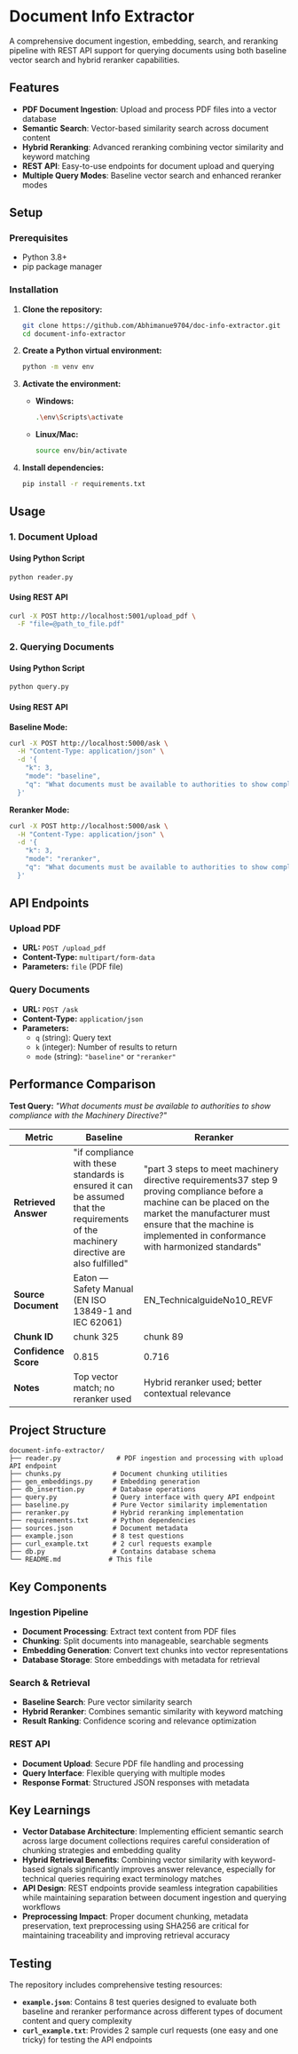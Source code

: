 # Document Info Extractor

A comprehensive document ingestion, embedding, search, and reranking pipeline with REST API support for querying documents using both baseline vector search and hybrid reranker capabilities.

## Features

- **PDF Document Ingestion**: Upload and process PDF files into a vector database
- **Semantic Search**: Vector-based similarity search across document content
- **Hybrid Reranking**: Advanced reranking combining vector similarity and keyword matching
- **REST API**: Easy-to-use endpoints for document upload and querying
- **Multiple Query Modes**: Baseline vector search and enhanced reranker modes

## Setup

### Prerequisites

- Python 3.8+
- pip package manager

### Installation

1. **Clone the repository:**
   ```bash
   git clone https://github.com/Abhimanue9704/doc-info-extractor.git
   cd document-info-extractor
   ```

2. **Create a Python virtual environment:**
   ```bash
   python -m venv env
   ```

3. **Activate the environment:**
   - **Windows:** 
     ```bash
     .\env\Scripts\activate
     ```
   - **Linux/Mac:** 
     ```bash
     source env/bin/activate
     ```

4. **Install dependencies:**
   ```bash
   pip install -r requirements.txt
   ```

## Usage

### 1. Document Upload

#### Using Python Script
```bash
python reader.py
```

#### Using REST API
```bash
curl -X POST http://localhost:5001/upload_pdf \
  -F "file=@path_to_file.pdf"
```

### 2. Querying Documents

#### Using Python Script
```bash
python query.py
```

#### Using REST API

**Baseline Mode:**
```bash
curl -X POST http://localhost:5000/ask \
  -H "Content-Type: application/json" \
  -d '{
    "k": 3,
    "mode": "baseline",
    "q": "What documents must be available to authorities to show compliance with the Machinery Directive?"
  }'
```

**Reranker Mode:**
```bash
curl -X POST http://localhost:5000/ask \
  -H "Content-Type: application/json" \
  -d '{
    "k": 3,
    "mode": "reranker",
    "q": "What documents must be available to authorities to show compliance with the Machinery Directive?"
  }'
```

## API Endpoints

### Upload PDF
- **URL:** `POST /upload_pdf`
- **Content-Type:** `multipart/form-data`
- **Parameters:** `file` (PDF file)

### Query Documents
- **URL:** `POST /ask`
- **Content-Type:** `application/json`
- **Parameters:**
  - `q` (string): Query text
  - `k` (integer): Number of results to return
  - `mode` (string): `"baseline"` or `"reranker"`

## Performance Comparison

**Test Query:** *"What documents must be available to authorities to show compliance with the Machinery Directive?"*

| Metric | Baseline | Reranker |
|--------|----------|----------|
| **Retrieved Answer** | "if compliance with these standards is ensured it can be assumed that the requirements of the machinery directive are also fulfilled" | "part 3 steps to meet machinery directive requirements37 step 9 proving compliance before a machine can be placed on the market the manufacturer must ensure that the machine is implemented in conformance with harmonized standards" |
| **Source Document** | Eaton — Safety Manual (EN ISO 13849-1 and IEC 62061) | EN_TechnicalguideNo10_REVF |
| **Chunk ID** | chunk 325 | chunk 89 |
| **Confidence Score** | 0.815 | 0.716 |
| **Notes** | Top vector match; no reranker used | Hybrid reranker used; better contextual relevance |

## Project Structure

```
document-info-extractor/
├── reader.py              # PDF ingestion and processing with upload API endpoint
├── chunks.py             # Document chunking utilities
├── gen_embeddings.py     # Embedding generation
├── db_insertion.py       # Database operations
├── query.py              # Query interface with query API endpoint
├── baseline.py           # Pure Vector similarity implementation
├── reranker.py           # Hybrid reranking implementation
├── requirements.txt      # Python dependencies
├── sources.json          # Document metadata
├── example.json          # 8 test questions
├── curl_example.txt      # 2 curl requests example
├── db.py                 # Contains database schema
└── README.md            # This file
```

## Key Components

### Ingestion Pipeline
- **Document Processing**: Extract text content from PDF files
- **Chunking**: Split documents into manageable, searchable segments
- **Embedding Generation**: Convert text chunks into vector representations
- **Database Storage**: Store embeddings with metadata for retrieval

### Search & Retrieval
- **Baseline Search**: Pure vector similarity search
- **Hybrid Reranker**: Combines semantic similarity with keyword matching
- **Result Ranking**: Confidence scoring and relevance optimization

### REST API
- **Document Upload**: Secure PDF file handling and processing
- **Query Interface**: Flexible querying with multiple modes
- **Response Format**: Structured JSON responses with metadata

## Key Learnings

- **Vector Database Architecture**: Implementing efficient semantic search across large document collections requires careful consideration of chunking strategies and embedding quality
- **Hybrid Retrieval Benefits**: Combining vector similarity with keyword-based signals significantly improves answer relevance, especially for technical queries requiring exact terminology matches
- **API Design**: REST endpoints provide seamless integration capabilities while maintaining separation between document ingestion and querying workflows
- **Preprocessing Impact**: Proper document chunking, metadata preservation, text preprocessing using SHA256 are critical for maintaining traceability and improving retrieval accuracy

## Testing

The repository includes comprehensive testing resources:

- **`example.json`**: Contains 8 test queries designed to evaluate both baseline and reranker performance across different types of document content and query complexity
- **`curl_example.txt`**: Provides 2 sample curl requests (one easy and one tricky) for testing the API endpoints